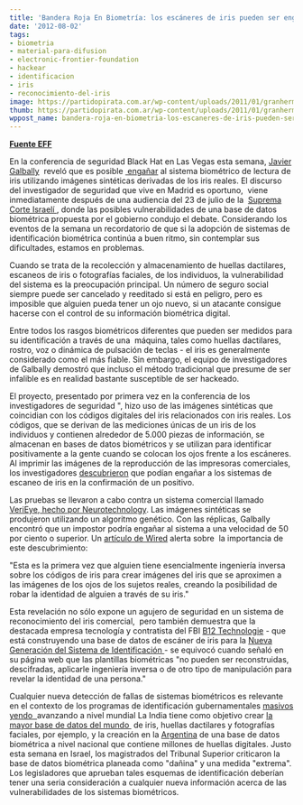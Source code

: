 ```yaml
---
title: 'Bandera Roja En Biometría: los escáneres de iris pueden ser engañados'
date: '2012-08-02'
tags:
- biometria
- material-para-difusion
- electronic-frontier-foundation
- hackear
- identificacion
- iris
- reconocimiento-del-iris
image: https://partidopirata.com.ar/wp-content/uploads/2011/01/granhermano.jpg
thumb: https://partidopirata.com.ar/wp-content/uploads/2011/01/granhermano-150x150.jpg
wppost_name: bandera-roja-en-biometria-los-escaneres-de-iris-pueden-ser-enganados
---
```


<strong><a href="https://www.eff.org/deeplinks/2012/07/red-flag-biometrics-iris-scanner-vulnerability-revealed" target="_blank">Fuente EFF</a></strong>

En la conferencia de seguridad Black Hat en Las Vegas esta semana, <a href="https://www.blackhat.com/html/bh-us-12/speakers/Javier-Galbally.html">Javier Galbally</a>  reveló que es posible <a href="http://blogs.computerworld.com/security/20704/black-hat-hacking-iris-recognition-systems"> engañar</a> al sistema biométrico de lectura de iris utilizando imágenes sintéticas derivadas de los iris reales. El discurso del investigador de seguridad que vive en Madrid es oportuno,  viene inmediatamente después de una audiencia del 23 de julio de la  <a href="https://www.eff.org/deeplinks/2012/07/israel%E2%80%99s-biometric-database-deemed-%E2%80%9Charmful%E2%80%9D-high-court-justices">Suprema Corte Israelí </a>, donde las posibles vulnerabilidades de una base de datos biométrica propuesta por el gobierno condujo el debate. Considerando los eventos de la semana un recordatorio de que si la adopción de sistemas de identificación biométrica continúa a buen ritmo, sin contemplar sus dificultades, estamos en problemas.

Cuando se trata de la recolección y almacenamiento de huellas dactilares, escaneos de iris o fotografías faciales, de los individuos, la vulnerabilidad del sistema es la preocupación principal. Un número de seguro social siempre puede ser cancelado y reeditado si está en peligro, pero es imposible que alguien pueda tener un ojo nuevo, si un atacante consigue hacerse con el control de su información biométrica digital.

Entre todos los rasgos biométricos diferentes que pueden ser medidos para su identificación a través de una  máquina, tales como huellas dactilares, rostro, voz o dinámica de pulsación de teclas - el iris es generalmente considerado como el más fiable. Sin embargo, el equipo de investigadores de Galbally demostró que incluso el método tradicional que presume de ser infalible es en realidad bastante susceptible de ser hackeado.

El proyecto, presentado por primera vez en la conferencia de los investigadores de seguridad ", hizo uso de las imágenes sintéticas que coincidian con los códigos digitales del iris relacionados con iris reales. Los códigos, que se derivan de las mediciones únicas de un iris de los individuos y contienen alrededor de 5.000 piezas de información, se almacenan en bases de datos biométricos y se utilizan para identificar positivamente a la gente cuando se colocan los ojos frente a los escáneres. Al imprimir las imágenes de la reproducción de las impresoras comerciales, los investigadores <a href="http://www.bbc.com/news/technology-18997580#TWEET178563">descubrieron</a> que podían engañar a los sistemas de escaneo de iris en la confirmación de un positivo.

Las pruebas se llevaron a cabo contra un sistema comercial llamado <a href="http://www.neurotechnology.com/verieye-technology.html">VeriEye, hecho por Neurotechnology</a>. Las imágenes sintéticas se produjeron utilizando un algoritmo genético. Con las réplicas, Galbally encontró que un impostor podría engañar al sistema a una velocidad de 50 por ciento o superior. Un <a href="http://www.wired.com/threatlevel/2012/07/reverse-engineering-iris-scans/">artículo de Wired</a> alerta sobre  la importancia de este descubrimiento:

"Esta es la primera vez que alguien tiene esencialmente ingeniería inversa sobre los códigos de iris para crear imágenes del iris que se aproximen a las imágenes de los ojos de los sujetos reales, creando la posibilidad de robar la identidad de alguien a través de su iris."

Esta revelación no sólo expone un agujero de seguridad en un sistema de reconocimiento del iris comercial,  pero también demuestra que la destacada empresa tecnología y contratista del FBI <a href="http://www.nextgov.com/emerging-tech/2012/06/eye-crime-fbi-building-database-iris-scans/56481/">B12 Technologie</a> - que está construyendo una base de datos de escáner de iris para la <a href="https://www.eff.org/deeplinks/2011/10/fbi-ramps-its-next-generation-identification-roll-out-winter-will-your-image-end">Nueva Generación del Sistema de Identificación </a> - se equivocó cuando señaló en su página web que las plantillas biométricas "no pueden ser reconstruidas, descifradas, aplicarle ingeniería inversa o de otro tipo de manipulación para revelar la identidad de una persona."

Cualquier nueva detección de fallas de sistemas biométricos es relevante en el contexto de los programas de identificación gubernamentales <a href="https://www.eff.org/issues/national-ids">masivos yendo  </a>avanzando a nivel mundial La India tiene como objetivo crear <a href="https://www.eff.org/deeplinks/2012/05/growing-mistrust-india-biometric-id-scheme">la mayor base de datos del mundo </a> de iris, huellas dactilares y fotografías faciales, por ejemplo, y la creación en la <a href="https://www.eff.org/deeplinks/2012/01/biometrics-argentina-mass-surveillance-state-policy">Argentina</a> de una base de datos biométrica a nivel nacional que contiene millones de huellas digitales. Justo esta semana en Israel, los magistrados del Tribunal Superior criticaron la base de datos biométrica planeada como "dañina" y una medida "extrema". Los legisladores que aprueban tales esquemas de identificación deberían tener una seria consideración a cualquier nueva información acerca de las vulnerabilidades de los sistemas biométricos.

